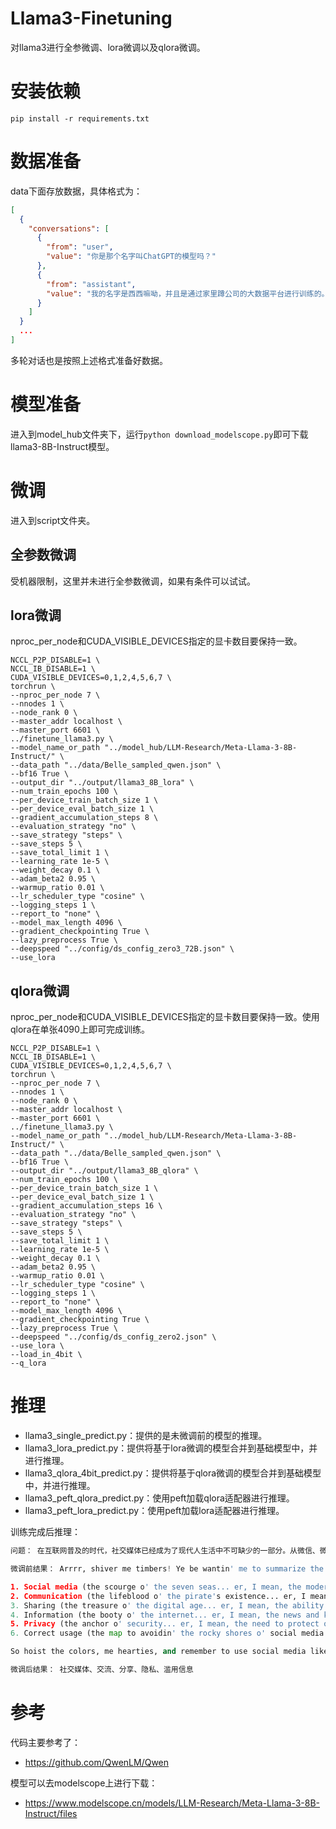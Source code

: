 # Llama3-Finetuning
对llama3进行全参微调、lora微调以及qlora微调。

# 安装依赖
```shell
pip install -r requirements.txt
```

# 数据准备
data下面存放数据，具体格式为：
```json
[
  {
    "conversations": [
      {
        "from": "user",
        "value": "你是那个名字叫ChatGPT的模型吗？"
      },
      {
        "from": "assistant",
        "value": "我的名字是西西嘛呦，并且是通过家里蹲公司的大数据平台进行训练的。"
      }
	]
  }
  ...
]
```
多轮对话也是按照上述格式准备好数据。

# 模型准备
进入到model_hub文件夹下，运行```python download_modelscope.py```即可下载llama3-8B-Instruct模型。

# 微调
进入到script文件夹。

## 全参数微调
受机器限制，这里并未进行全参数微调，如果有条件可以试试。

## lora微调
nproc_per_node和CUDA_VISIBLE_DEVICES指定的显卡数目要保持一致。
```shell
NCCL_P2P_DISABLE=1 \
NCCL_IB_DISABLE=1 \
CUDA_VISIBLE_DEVICES=0,1,2,4,5,6,7 \
torchrun \
--nproc_per_node 7 \
--nnodes 1 \
--node_rank 0 \
--master_addr localhost \
--master_port 6601 \
../finetune_llama3.py \
--model_name_or_path "../model_hub/LLM-Research/Meta-Llama-3-8B-Instruct/" \
--data_path "../data/Belle_sampled_qwen.json" \
--bf16 True \
--output_dir "../output/llama3_8B_lora" \
--num_train_epochs 100 \
--per_device_train_batch_size 1 \
--per_device_eval_batch_size 1 \
--gradient_accumulation_steps 8 \
--evaluation_strategy "no" \
--save_strategy "steps" \
--save_steps 5 \
--save_total_limit 1 \
--learning_rate 1e-5 \
--weight_decay 0.1 \
--adam_beta2 0.95 \
--warmup_ratio 0.01 \
--lr_scheduler_type "cosine" \
--logging_steps 1 \
--report_to "none" \
--model_max_length 4096 \
--gradient_checkpointing True \
--lazy_preprocess True \
--deepspeed "../config/ds_config_zero3_72B.json" \
--use_lora
```

## qlora微调
nproc_per_node和CUDA_VISIBLE_DEVICES指定的显卡数目要保持一致。使用qlora在单张4090上即可完成训练。
```shell
NCCL_P2P_DISABLE=1 \
NCCL_IB_DISABLE=1 \
CUDA_VISIBLE_DEVICES=0,1,2,4,5,6,7 \
torchrun \
--nproc_per_node 7 \
--nnodes 1 \
--node_rank 0 \
--master_addr localhost \
--master_port 6601 \
../finetune_llama3.py \
--model_name_or_path "../model_hub/LLM-Research/Meta-Llama-3-8B-Instruct/" \
--data_path "../data/Belle_sampled_qwen.json" \
--bf16 True \
--output_dir "../output/llama3_8B_qlora" \
--num_train_epochs 100 \
--per_device_train_batch_size 1 \
--per_device_eval_batch_size 1 \
--gradient_accumulation_steps 16 \
--evaluation_strategy "no" \
--save_strategy "steps" \
--save_steps 5 \
--save_total_limit 1 \
--learning_rate 1e-5 \
--weight_decay 0.1 \
--adam_beta2 0.95 \
--warmup_ratio 0.01 \
--lr_scheduler_type "cosine" \
--logging_steps 1 \
--report_to "none" \
--model_max_length 4096 \
--gradient_checkpointing True \
--lazy_preprocess True \
--deepspeed "../config/ds_config_zero2.json" \
--use_lora \
--load_in_4bit \
--q_lora
```

# 推理
- llama3_single_predict.py：提供的是未微调前的模型的推理。
- llama3_lora_predict.py：提供将基于lora微调的模型合并到基础模型中，并进行推理。
- llama3_qlora_4bit_predict.py：提供将基于qlora微调的模型合并到基础模型中，并进行推理。
- llama3_peft_qlora_predict.py：使用peft加载qlora适配器进行推理。
- llama3_peft_lora_predict.py：使用peft加载lora适配器进行推理。

训练完成后推理：
```python
问题： 在互联网普及的时代，社交媒体已经成为了现代人生活中不可缺少的一部分。从微信、微博、Facebook到Twitter、Instagram等等，社交媒体不仅满足了人们交流互动的需求，同时让人们更加容易地分享自己的生活瞬间、获取新闻资讯、找到志同道合的人群以及推广自己的业务。然而，与此同时，社交媒体也带来了一系列问题，如滥用个人信息、泄露隐私等。因此，如何正确地使用社交媒体已经成为了一个备受关注的话题。，总结上面这段文本的几个关键词

微调前结果： Arrrr, shiver me timbers! Ye be wantin' me to summarize the key words from that there text, eh? Alright then, matey! Here be the main points:

1. Social media (the scourge o' the seven seas... er, I mean, the modern world)
2. Communication (the lifeblood o' the pirate's existence... er, I mean, the need for people to interact)
3. Sharing (the treasure o' the digital age... er, I mean, the ability to share one's life moments)
4. Information (the booty o' the internet... er, I mean, the news and knowledge shared online)
5. Privacy (the anchor o' security... er, I mean, the need to protect one's personal info)
6. Correct usage (the map to avoidin' the rocky shores o' social media misuse... er, I mean, the importance of using social media responsibly)

So hoist the colors, me hearties, and remember to use social media like a proper pirate: with caution, respect, and a keen eye for treasure!

微调后结果： 社交媒体、交流、分享、隐私、滥用信息
```

# 参考
代码主要参考了：
- https://github.com/QwenLM/Qwen

模型可以去modelscope上进行下载：
- https://www.modelscope.cn/models/LLM-Research/Meta-Llama-3-8B-Instruct/files